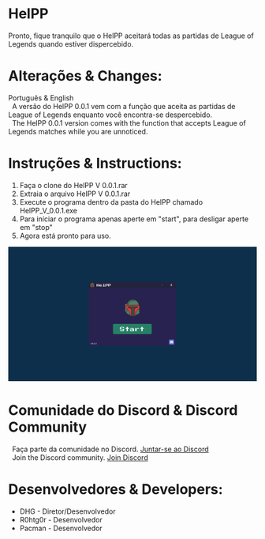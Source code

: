 # HelPP
Pronto, fique tranquilo que o HelPP aceitará todas as partidas de League of Legends quando estiver dispercebido.

# Alterações & Changes:
Português & English <br>
&nbsp;&nbsp;A versão do HelPP 0.0.1 vem com a função que aceita as partidas de League of Legends enquanto você encontra-se despercebido.<br>
&nbsp;&nbsp;The HelPP 0.0.1 version comes with the function that accepts League of Legends matches while you are unnoticed. 

# Instruções & Instructions:
 1) Faça o clone do HelPP V 0.0.1.rar
 2) Extraia o arquivo HelPP V 0.0.1.rar
 3) Execute o programa dentro da pasta do HelPP chamado HelPP_V_0.0.1.exe
 4) Para iníciar o programa apenas aperte em "start", para desligar aperte em "stop"
 5) Agora está pronto para uso.

![alt text](https://github.com/HelPPCorporation/Free-lol-auto-accept-/blob/main/img/img1.png)

# Comunidade do Discord & Discord Community
&nbsp;&nbsp;Faça parte da comunidade no Discord. <a href="https://discord.gg/zwcmqrXGE2">Juntar-se ao Discord</a><br>
&nbsp;&nbsp;Join the Discord community. <a href="https://discord.gg/zwcmqrXGE2">Join Discord</a>

# Desenvolvedores & Developers:
 * DHG - Diretor/Desenvolvedor
 * R0htg0r - Desenvolvedor
 * Pacman - Desenvolvedor
